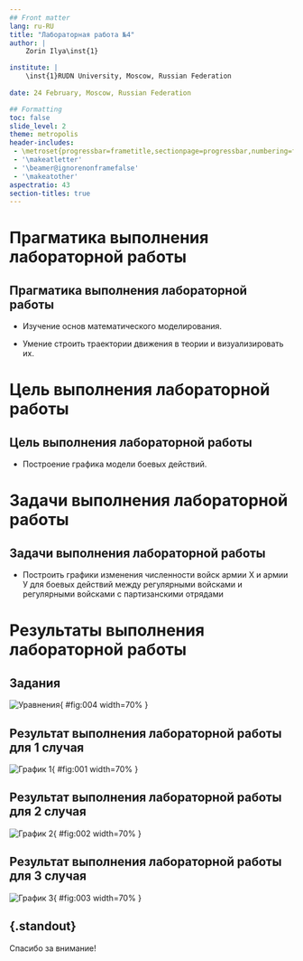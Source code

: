 ```yaml
---
## Front matter
lang: ru-RU
title: "Лабораторная работа №4"
author: |
	Zorin Ilya\inst{1}

institute: |
	\inst{1}RUDN University, Moscow, Russian Federation
	
date: 24 February, Moscow, Russian Federation

## Formatting
toc: false
slide_level: 2
theme: metropolis
header-includes: 
 - \metroset{progressbar=frametitle,sectionpage=progressbar,numbering=fraction}
 - '\makeatletter'
 - '\beamer@ignorenonframefalse'
 - '\makeatother'
aspectratio: 43
section-titles: true
---
```


# Прагматика выполнения лабораторной работы 

## Прагматика выполнения лабораторной работы 

- Изучение основ математического моделирования.

- Умение строить траектории движения в теории и визуализировать их.

# Цель выполнения лабораторной работы

## Цель выполнения лабораторной работы

- Построение графика модели боевых действий.

# Задачи выполнения лабораторной работы

## Задачи выполнения лабораторной работы

- Построить графики изменения численности войск армии Х и армии У для
боевых действий между регулярными войсками и регулярными войсками с партизанскими отрядами 

# Результаты выполнения лабораторной работы

## Задания

![Уравнения](image/4.png){ #fig:004 width=70% }

## Результат выполнения лабораторной работы для 1 случая

![График 1](image/1.png){ #fig:001 width=70% }

## Результат выполнения лабораторной работы для 2 случая

![График 2](image/2.png){ #fig:002 width=70% }

## Результат выполнения лабораторной работы для 3 случая

![График 3](image/3.png){ #fig:003 width=70% }

## {.standout}

Спасибо за внимание!
